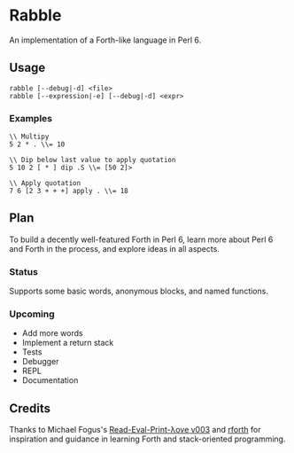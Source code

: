 # Rabble

An implementation of a Forth-like language in Perl 6.

## Usage

```
rabble [--debug|-d] <file>
rabble [--expression|-e] [--debug|-d] <expr>
```

### Examples
```
\\ Multipy
5 2 * . \\= 10

\\ Dip below last value to apply quotation
5 10 2 [ * ] dip .S \\= [50 2]>

\\ Apply quotation
7 6 [2 3 + + +] apply . \\= 18
```

## Plan

To build a decently well-featured Forth in Perl 6, learn more about Perl 6 and Forth in the process, and explore ideas in all aspects.

### Status

Supports some basic words, anonymous blocks, and named functions.

### Upcoming

* Add more words
* Implement a return stack
* Tests
* Debugger
* REPL
* Documentation

## Credits

Thanks to Michael Fogus's [Read-Eval-Print-λove v003](https://leanpub.com/readevalprintlove003) and [rforth](https://github.com/ananthrk/rforth) for inspiration and guidance in learning Forth and stack-oriented programming.
